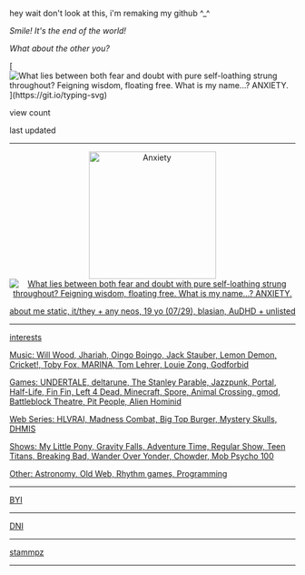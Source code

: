 hey wait don't look at this, i'm remaking my github ^_^

_Smile! It's the end of the world!_

_What about the other you?_

[![What lies between both fear and doubt with pure self-loathing strung throughout? Feigning wisdom, floating free. What is my name...? ANXIETY.](https://readme-typing-svg.demolab.com?font=Cutive+Mono&weight=500&size=19&duration=3000&pause=1000&color=FFFFFF&background=A35D8F&center=true&vCenter=true&width=500&lines=What+lies+between+both+fear+and+doubt-;with+pure+self-loathing+strung+throughout%3F;Feigning+wisdom%2C+floating+free-;What+is+my+name+.+.+.+%3F;ANXIETY.)](https://git.io/typing-svg)


view count

last updated

---

<div align="center">
  <a href="https://jolleycomics.com/TPoH/Cutting_Room/542"><img src="https://drive.google.com/uc?id=1h6MxHa-L8I-qAMbneGYVrt6ldUTiW6K0" alt="Anxiety" height=224px>
  <br>
  <a href="https://git.io/typing-svg"><img src="https://readme-typing-svg.demolab.com?font=Cutive+Mono&weight=500&size=19&duration=3000&pause=1000&color=FFFFFF&background=A35D8F&center=true&vCenter=true&width=500&lines=What+lies+between+both+fear+and+doubt-;with+pure+self-loathing+strung+throughout%3F;Feigning+wisdom%2C+floating+free-;What+is+my+name+.+.+.+%3F;ANXIETY." alt="What lies between both fear and doubt with pure self-loathing strung throughout? Feigning wisdom, floating free. What is my name...? ANXIETY.">
</div>

about me
static, it/they + any neos, 19 yo (07/29), blasian, AuDHD + unlisted

---

interests

Music: Will Wood, Jhariah, Oingo Boingo, Jack Stauber, Lemon Demon, Cricket!, Toby Fox, MARINA, Tom Lehrer, Louie Zong, Godforbid

Games: UNDERTALE, deltarune, The Stanley Parable, Jazzpunk, Portal, Half-Life, Fin Fin, Left 4 Dead, Minecraft, Spore, Animal Crossing, gmod, Battleblock Theatre, Pit People, Alien Hominid

Web Series: HLVRAI, Madness Combat, Big Top Burger, Mystery Skulls, DHMIS

Shows: My Little Pony, Gravity Falls, Adventure Time, Regular Show, Teen Titans, Breaking Bad, Wander Over Yonder, Chowder, Mob Psycho 100

Other: Astronomy, Old Web, Rhythm games, Programming

---

BYI

---

DNI

---

stammpz

---



